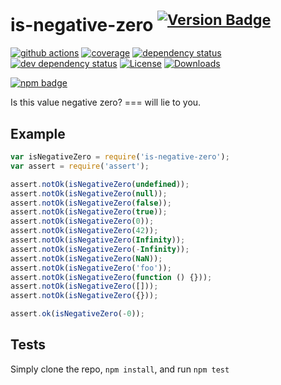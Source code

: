 # is-negative-zero <sup>[![Version Badge][npm-version-svg]][package-url]</sup>

[![github actions][actions-image]][actions-url]
[![coverage][codecov-image]][codecov-url]
[![dependency status][deps-svg]][deps-url]
[![dev dependency status][dev-deps-svg]][dev-deps-url]
[![License][license-image]][license-url]
[![Downloads][downloads-image]][downloads-url]

[![npm badge][npm-badge-png]][package-url]

Is this value negative zero? === will lie to you.

## Example

```js
var isNegativeZero = require('is-negative-zero');
var assert = require('assert');

assert.notOk(isNegativeZero(undefined));
assert.notOk(isNegativeZero(null));
assert.notOk(isNegativeZero(false));
assert.notOk(isNegativeZero(true));
assert.notOk(isNegativeZero(0));
assert.notOk(isNegativeZero(42));
assert.notOk(isNegativeZero(Infinity));
assert.notOk(isNegativeZero(-Infinity));
assert.notOk(isNegativeZero(NaN));
assert.notOk(isNegativeZero('foo'));
assert.notOk(isNegativeZero(function () {}));
assert.notOk(isNegativeZero([]));
assert.notOk(isNegativeZero({}));

assert.ok(isNegativeZero(-0));
```

## Tests

Simply clone the repo, `npm install`, and run `npm test`

[package-url]: https://npmjs.org/package/is-negative-zero

[npm-version-svg]: https://versionbadg.es/inspect-js/is-negative-zero.svg

[deps-svg]: https://david-dm.org/inspect-js/is-negative-zero.svg

[deps-url]: https://david-dm.org/inspect-js/is-negative-zero

[dev-deps-svg]: https://david-dm.org/inspect-js/is-negative-zero/dev-status.svg

[dev-deps-url]: https://david-dm.org/inspect-js/is-negative-zero#info=devDependencies

[npm-badge-png]: https://nodei.co/npm/is-negative-zero.png?downloads=true&stars=true

[license-image]: https://img.shields.io/npm/l/is-negative-zero.svg

[license-url]: LICENSE

[downloads-image]: https://img.shields.io/npm/dm/is-negative-zero.svg

[downloads-url]: https://npm-stat.com/charts.html?package=is-negative-zero

[codecov-image]: https://codecov.io/gh/inspect-js/is-negative-zero/branch/main/graphs/badge.svg

[codecov-url]: https://app.codecov.io/gh/inspect-js/is-negative-zero/

[actions-image]: https://img.shields.io/endpoint?url=https://github-actions-badge-u3jn4tfpocch.runkit.sh/inspect-js/is-negative-zero

[actions-url]: https://github.com/inspect-js/is-negative-zero/actions
